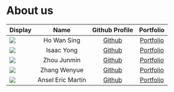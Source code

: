 # About us

Display |    Name     | Github Profile | Portfolio 
--------|:-----------:|:--------------:|:---------:
![](https://via.placeholder.com/100.png?text=Photo) | Ho Wan Sing | [Github](https://github.com/Hws2209) | [Portfolio](team/hws2209.md)
![](https://via.placeholder.com/100.png?text=Photo) | Isaac Yong | [Github](https://github.com/iscyng) | [Portfolio](docs/team/iscyng.md)
![](https://via.placeholder.com/100.png?text=Photo) | Zhou Junmin | [Github](https://github.com/Zhoujunmin) | [Portfolio](docs/team/zhoujunmin.md)
![](https://via.placeholder.com/100.png?text=Photo) | Zhang Wenyue | [Github](https://github.com/ZhangWenyue3325) | [Portfolio](docs/team/zhangwenyue3325.md)
![](https://via.placeholder.com/100.png?text=Photo) | Ansel Eric Martin | [Github](https://github.com/cirelesna) | [Portfolio](docs/team/cirelesna.md)
